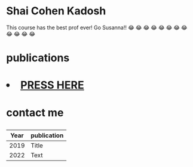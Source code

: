 # Shai Cohen Kadosh


This course has the best prof ever! Go Susanna!! :joy: :joy: :joy: :joy: :joy: :joy: :joy: :joy: :joy: :joy: :joy: :joy: 
# publications

# <li><a href="https://www.shaicohen.net">PRESS HERE</a></li>

# contact me

##
| Year | publication |
| ----------- | ----------- |
| 2019 | Title |
| 2022 | Text |



